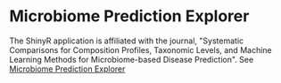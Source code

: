 # Microbiome Prediction Explorer 

The ShinyR application is affiliated with the journal, "Systematic Comparisons for Composition Profiles, Taxonomic Levels, and Machine Learning Methods for Microbiome-based Disease Prediction".
See [Microbiome Prediction Explorer](https://skcapp.shinyapps.io/KmerTaxaExploror/)
